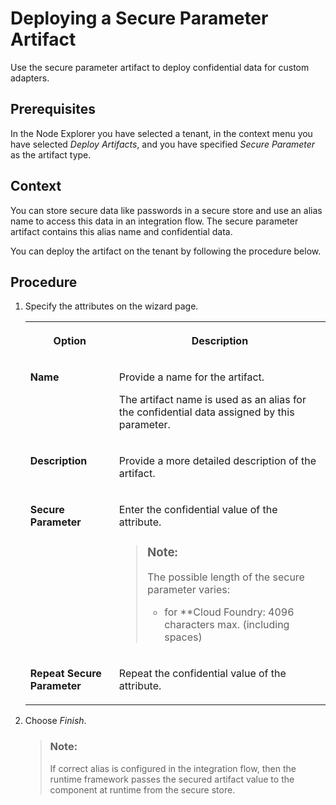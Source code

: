 <!-- loio23d824a89dd44c8bbb51d1d838fc7a75 -->

# Deploying a Secure Parameter Artifact

Use the secure parameter artifact to deploy confidential data for custom adapters.



## Prerequisites

In the Node Explorer you have selected a tenant, in the context menu you have selected *Deploy Artifacts*, and you have specified *Secure Parameter* as the artifact type.



## Context

You can store secure data like passwords in a secure store and use an alias name to access this data in an integration flow. The secure parameter artifact contains this alias name and confidential data.

You can deploy the artifact on the tenant by following the procedure below.



<a name="loio23d824a89dd44c8bbb51d1d838fc7a75__steps_w4b_4wn_np"/>

## Procedure

1.  Specify the attributes on the wizard page.


    <table>
    <tr>
    <th valign="top">

    Option
    
    </th>
    <th valign="top">

    Description
    
    </th>
    </tr>
    <tr>
    <td valign="top">
    
    **Name**
    
    </td>
    <td valign="top">
    
    Provide a name for the artifact.

    The artifact name is used as an alias for the confidential data assigned by this parameter.
    
    </td>
    </tr>
    <tr>
    <td valign="top">
    
    **Description**
    
    </td>
    <td valign="top">
    
    Provide a more detailed description of the artifact.
    
    </td>
    </tr>
    <tr>
    <td valign="top">
    
    **Secure Parameter**
    
    </td>
    <td valign="top">
    
    Enter the confidential value of the attribute.

    > ### Note:  
    > The possible length of the secure parameter varies:
    > 
    > -   for **Cloud Foundry: 4096 characters max. \(including spaces\)


    
    </td>
    </tr>
    <tr>
    <td valign="top">
    
    **Repeat Secure Parameter**
    
    </td>
    <td valign="top">
    
    Repeat the confidential value of the attribute.
    
    </td>
    </tr>
    </table>
    
2.  Choose *Finish*.

    > ### Note:  
    > If correct alias is configured in the integration flow, then the runtime framework passes the secured artifact value to the component at runtime from the secure store.


